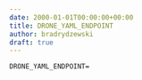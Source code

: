 ```yaml
---
date: 2000-01-01T00:00:00+00:00
title: DRONE_YAML_ENDPOINT
author: bradrydzewski
draft: true
---
```




```
DRONE_YAML_ENDPOINT=
```
